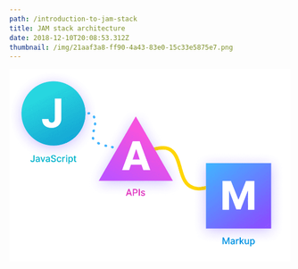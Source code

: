 ```yaml
---
path: /introduction-to-jam-stack
title: JAM stack architecture
date: 2018-12-10T20:08:53.312Z
thumbnail: /img/21aaf3a8-ff90-4a43-83e0-15c33e5875e7.png
---
```

![Jam stack](/img/21aaf3a8-ff90-4a43-83e0-15c33e5875e7.png)
